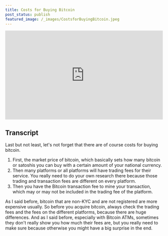 ```yaml
---
title: Costs for Buying Bitcoin
post_status: publish
featured_image: /_images/CostsforBuyingBitcoin.jpeg
---
```


<div style="padding:56.25% 0 0 0;position:relative;"><iframe src="https://player.vimeo.com/video/844670492?badge=0&amp;autopause=0&amp;player_id=0&amp;app_id=58479" frameborder="0" allow="autoplay; fullscreen; picture-in-picture" allowfullscreen style="position:absolute;top:0;left:0;width:100%;height:100%;" title="073 Costs for Buying Bitcoin"></iframe></div>

<div style="margin-bottom:30px;"></div>

## Transcript

Last but not least, let's not forget that there are of course costs for buying bitcoin. 

1. First, the market price of bitcoin, which basically sets how many bitcoin or satoshis you can buy with a certain amount of your national currency.
2. Then many platforms or all platforms will have trading fees for their service. You really need to do your own research there because those trading and transaction fees are different on every platform.
3. Then you have the Bitcoin transaction fee to mine your transaction, which may or may not be included in the trading fee of the platform.
  
As I said before, bitcoin that are non-KYC and are not registered are more expensive usually. So before you acquire bitcoin, always check the trading fees and the fees on the different platforms, because there are huge differences. And as I said before, especially with Bitcoin ATMs, sometimes they don't really show you how much their fees are, but you really need to make sure because otherwise you might have a big surprise in the end.

